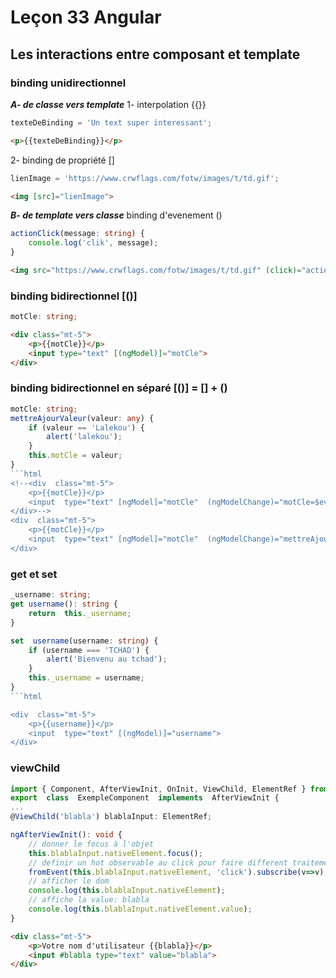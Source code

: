 # Leçon 33 Angular

## Les interactions entre composant et template	

### binding unidirectionnel

***A- de classe vers template***
1- interpolation {{}}

``` typescript
texteDeBinding = 'Un text super interessant';
```

``` html
<p>{{texteDeBinding}}</p>
```

2- binding de propriété []

``` typescript
lienImage = 'https://www.crwflags.com/fotw/images/t/td.gif';
```

``` html
<img [src]="lienImage">
```

***B- de template vers classe***
binding d'evenement  ()

``` typescript
actionClick(message: string) {
	console.log('clik', message);
}
```

``` html
<img src="https://www.crwflags.com/fotw/images/t/td.gif" (click)="actionClick('Lalekou graytchad')">
```

###  binding bidirectionnel [()]

``` typescript
motCle: string;
```

``` html
<div class="mt-5">
    <p>{{motCle}}</p>
    <input type="text" [(ngModel)]="motCle">
</div>
```

### binding bidirectionnel en séparé [()] = [] + ()

``` typescript
motCle: string;
mettreAjourValeur(valeur: any) {
	if (valeur == 'Lalekou') {
		alert('lalekou');
	}
	this.motCle = valeur;
}
```html
<!--<div  class="mt-5">
	<p>{{motCle}}</p>
	<input  type="text" [ngModel]="motCle"  (ngModelChange)="motCle=$event">
</div>-->
<div  class="mt-5">
	<p>{{motCle}}</p>
	<input  type="text" [ngModel]="motCle"  (ngModelChange)="mettreAjourValeur($event)">
</div>
```

### get et set

``` typescript
_username: string;
get username(): string {
	return  this._username;
}

set  username(username: string) {
	if (username === 'TCHAD') {
		alert('Bienvenu au tchad');
	}
	this._username = username;
}
```html

<div  class="mt-5">
	<p>{{username}}</p>
	<input  type="text" [(ngModel)]="username">
</div>
```

### viewChild

``` typescript
import { Component, AfterViewInit, OnInit, ViewChild, ElementRef } from  '@angular/core';
export  class  ExempleComponent  implements  AfterViewInit {
...
@ViewChild('blabla') blablaInput: ElementRef;

ngAfterViewInit(): void {
	// donner le focus à l'objet
	this.blablaInput.nativeElement.focus();
	// definir un hot observable au click pour faire different traitements
	fromEvent(this.blablaInput.nativeElement, 'click').subscribe(v=>v);
	// afficher le dom
	console.log(this.blablaInput.nativeElement);
	// affiche la value: blabla
	console.log(this.blablaInput.nativeElement.value);
}
```

``` html
<div class="mt-5">
    <p>Votre nom d'utilisateur {{blabla}}</p>
    <input #blabla type="text" value="blabla">
</div>
```
